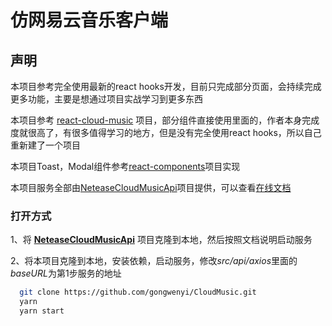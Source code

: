 # 仿网易云音乐客户端
## 声明
本项目参考完全使用最新的react hooks开发，目前只完成部分页面，会持续完成更多功能，主要是想通过项目实战学习到更多东西

本项目参考 [react-cloud-music](https://github.com/sanyuan0704/react-cloud-music) 项目，部分组件直接使用里面的，作者本身完成度就很高了，有很多值得学习的地方，但是没有完全使用react hooks，所以自己重新建了一个项目

本项目Toast，Modal组件参考[react-components](https://github.com/clancysong/react-components)项目实现

本项目服务全部由[NeteaseCloudMusicApi](https://github.com/Binaryify/NeteaseCloudMusicApi)项目提供，可以查看[在线文档](https://binaryify.github.io/NeteaseCloudMusicApi/#/)


### 打开方式
1、将 **[NeteaseCloudMusicApi](https://github.com/Binaryify/NeteaseCloudMusicApi)** 项目克隆到本地，然后按照文档说明启动服务

2、将本项目克隆到本地，安装依赖，启动服务，修改*src/api/axios*里面的*baseURL*为第1步服务的地址
``` bash
  git clone https://github.com/gongwenyi/CloudMusic.git
  yarn
  yarn start
```